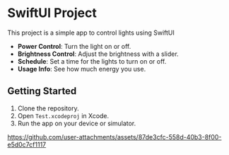# SwiftUI Project

This project is a simple app to control lights using SwiftUI

- **Power Control**: Turn the light on or off.
- **Brightness Control**: Adjust the brightness with a slider.
- **Schedule**: Set a time for the lights to turn on or off.
- **Usage Info**: See how much energy you use.

## Getting Started

1. Clone the repository.
2. Open `Test.xcodeproj` in Xcode.
3. Run the app on your device or simulator.



https://github.com/user-attachments/assets/87de3cfc-558d-40b3-8f00-e5d0c7cf1117

